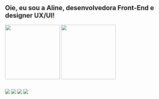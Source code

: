 ## Oie, eu sou a Aline, desenvolvedora Front-End e designer UX/UI!

<div>
  <img height="180em" src="https://github-readme-stats.vercel.app/api?username=alineprasser&count_private=true&show_icons=true&theme=moltack" />
  <img height="180em" src="https://github-readme-stats.vercel.app/api/top-langs/?username=alineprasser&theme=moltack&layout=compact" />
</div>
  
##
 
<div> 
  <a href="https://instagram.com/alineprasser" target="_blank"><img src="https://img.shields.io/badge/-Instagram-%23E4405F?style=for-the-badge&logo=instagram&logoColor=white" target="_blank"></a>
    <a href="https://www.linkedin.com/in/aline-bravin-prasser" target="_blank"><img src="https://img.shields.io/badge/-LinkedIn-%230077B5?style=for-the-badge&logo=linkedin&logoColor=white" target="_blank"></a> 
  <a href="https://www.behance.net/alineprasser"><img src="https://img.shields.io/badge/-Behance-blue?style=for-the-badge&logo=behance&logoColor=white"></a>
  <a href = "mailto:alinebprasser@gmail.com"><img src="https://img.shields.io/badge/-Gmail-%23333?style=for-the-badge&logo=gmail&logoColor=white" target="_blank"></a>
</div>
